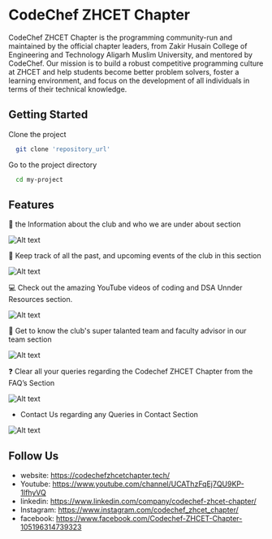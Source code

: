
# CodeChef ZHCET Chapter

CodeChef ZHCET Chapter is the programming community-run and maintained by the official chapter leaders, from Zakir Husain College of Engineering and Technology Aligarh Muslim University, and mentored by CodeChef.
Our mission is to build a robust competitive programming culture at ZHCET and help students become better problem solvers, foster a learning environment, and focus on the development of all individuals in terms of their technical knowledge.



## Getting Started

Clone the project

```bash
  git clone 'repository_url'
```

Go to the project directory

```bash
  cd my-project
```


  
## Features

📅 the Information about the club and who we are under about section

![Alt text](pics/about.jpg?raw=true "Optional Title")

📅 Keep track of all the past, and upcoming events of the club in this section


![Alt text](pics/Event.jpg?raw=true "Optional Title")

💻 Check out the amazing YouTube videos of coding and DSA  Unnder Resources section.

![Alt text](pics/resources.jpg?raw=true "Optional Title")

👫 Get to know the club's super talanted team and faculty advisor  in our team section

![Alt text](pics/team.jpg?raw=true "Optional Title")

❓ Clear all your queries regarding the Codechef ZHCET Chapter from the FAQ’s Section

![Alt text](pics/FAQ.jpg?raw=true "Optional Title")

- Contact Us regarding any Queries in Contact Section

![Alt text](pics/contact.jpg?raw=true "Optional Title")


## Follow Us
- website: https://codechefzhcetchapter.tech/
- Youtube: https://www.youtube.com/channel/UCAThzFqEj7QU9KP-1lfhyVQ
- linkedin: https://www.linkedin.com/company/codechef-zhcet-chapter/
- Instagram: https://www.instagram.com/codechef_zhcet_chapter/
- facebook: https://www.facebook.com/Codechef-ZHCET-Chapter-105196314739323


  